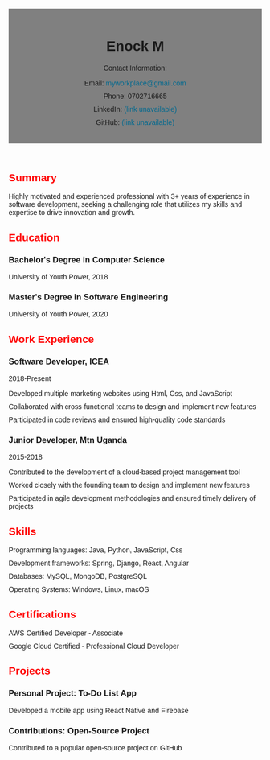 <!DOCTYPE html>
<html>
<head>
	<title>Enock's Cv</title>
	<style>
		body {
			font-family: Arial, sans-serif;
			margin: 20px;
		}
		header {
			background-color: grey;
			padding: 20px;
			text-align: center;
		}
		section {
			margin-bottom: 20px;
		}
		h2 {
			color: red;
		}
		ul {
			list-style: none;
			padding: 0;
		}
		li {
			margin-bottom: 10px;
		}
		a {
			text-decoration: none;
			color: #00698f;
		}
		a:hover{
			text-decoration: underline;
		}
	</style>
</head>
<body>
	<header>
		<h1>Enock M</h1>
		<p>Contact Information:</p>
		<ul>
			<li>Email: <a href="#">myworkplace@gmail.com</a></li>
			<li>Phone: 0702716665</li>
			<li>LinkedIn: <a href="#">(link unavailable)</a></li>
			<li>GitHub: <a href="https://github.com/Enock3273/Enock3273.github.io.git">(link unavailable)</a></li>
		</ul>
	</header>
	<main>
		<section>
			<h2>Summary</h2>
			<p>Highly motivated and experienced professional with 3+ years of experience in software development, seeking a challenging role that utilizes my skills and expertise to drive innovation and growth.</p>
		</section>
		<section>
			<h2>Education</h2>
			<ul>
				<li>
					<h3>Bachelor's Degree in Computer Science</h3>
					<p>University of Youth Power, 2018</p>
				</li>
				<li>
					<h3>Master's Degree in Software Engineering</h3>
					<p>University of Youth Power, 2020</p>
				</li>
			</ul>
		</section>
		<section>
			<h2>Work Experience</h2>
			<ul>
				<li>
					<h3>Software Developer, ICEA</h3>
					<p>2018-Present</p>
					<ul>
						<li>Developed multiple marketing websites using Html, Css, and JavaScript</li>
						<li>Collaborated with cross-functional teams to design and implement new features</li>
						<li>Participated in code reviews and ensured high-quality code standards</li>
					</ul>
				</li>
				<li>
					<h3>Junior Developer, Mtn Uganda</h3>
					<p>2015-2018</p>
					<ul>
						<li>Contributed to the development of a cloud-based project management tool</li>
						<li>Worked closely with the founding team to design and implement new features</li>
						<li>Participated in agile development methodologies and ensured timely delivery of projects</li>
					</ul>
				</li>
			</ul>
		</section>
		<section>
			<h2>Skills</h2>
			<ul>
				<li>Programming languages: Java, Python, JavaScript, Css</li>
				<li>Development frameworks: Spring, Django, React, Angular</li>
				<li>Databases: MySQL, MongoDB, PostgreSQL</li>
				<li>Operating Systems: Windows, Linux, macOS</li>
			</ul>
		</section>
		<section>
			<h2>Certifications</h2>
			<ul>
				<li>AWS Certified Developer - Associate</li>
				<li>Google Cloud Certified - Professional Cloud Developer</li>
			</ul>
		</section>
		<section>
			<h2>Projects</h2>
			<ul>
				<li>
					<h3>Personal Project: To-Do List App</h3>
					<p>Developed a mobile app using React Native and Firebase</p>
				</li>
				<li>
					<h3>Contributions: Open-Source Project</h3>
					<p>Contributed to a popular open-source project on GitHub</p>
				</li>
			</ul>
		</section>
	</main>
</body>
</html>
